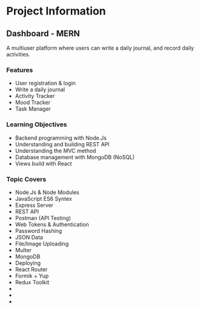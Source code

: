 # Project Information

## Dashboard - MERN
A multiuser platform where users can write a daily journal, and record daily activities.

### Features
- User registration & login
- Write a daily journal
- Activity Tracker
- Mood Tracker
- Task Manager

### Learning Objectives
- Backend programming with Node.Js
- Understanding and building REST API
- Understanding the MVC method
- Database management with MongoDB (NoSQL)
- Views build with React

### Topic Covers
- Node.Js & Node Modules
- JavaScript ES6 Syntex
- Express Server
- REST API
- Postman (API Testing)
- Web Tokens & Authentication
- Password Hashing
- JSON Data
- File/Image Uploading
- Multer
- MongoDB
- Deploying
- React Router
- Formik + Yup
- Redux Toolkit
- 
- 
- 

